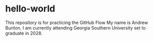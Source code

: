 # hello-world
This repository is for practicing the GitHub Flow
My name is Andrew Bunton. I am currently attending Georgia Southern University set to graduate in 2028. 
